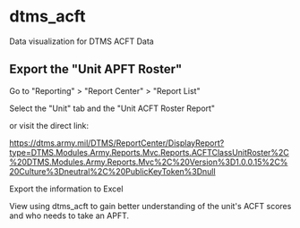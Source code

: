 # dtms_acft

Data visualization for DTMS ACFT Data

## Export the "Unit APFT Roster"

Go to "Reporting" > "Report Center" > "Report List"

Select the "Unit" tab and the "Unit ACFT Roster Report"

or visit the direct link:

https://dtms.army.mil/DTMS/ReportCenter/DisplayReport?type=DTMS.Modules.Army.Reports.Mvc.Reports.ACFTClassUnitRoster%2C%20DTMS.Modules.Army.Reports.Mvc%2C%20Version%3D1.0.0.15%2C%20Culture%3Dneutral%2C%20PublicKeyToken%3Dnull

Export the information to Excel

View using dtms_acft to gain better understanding of the unit's ACFT scores and who needs to take an APFT.
